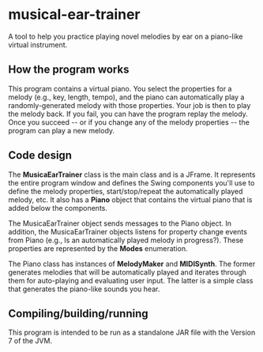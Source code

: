 musical-ear-trainer
===================

A tool to help you practice playing novel melodies by ear on a piano-like virtual instrument.

## How the program works

This program contains a virtual piano. You select the properties for a melody (e.g., key, length, tempo), and the piano can automatically play a randomly-generated melody with those properties. Your job is then to play the melody back. If you fail, you can have the program replay the melody. Once you succeed -- or if you change any of the melody properties -- the program can play a new melody.

## Code design

The **MusicaEarTrainer** class is the main class and is a JFrame. It represents the entire program window and defines the Swing components you'll use to define the melody properties, start/stop/repeat the automatically played melody, etc. It also has a **Piano** object that contains the virtual piano that is added below the components.

The MusicaEarTrainer object sends messages to the Piano object. In addition, the MusicaEarTrainer objects listens for property change events from Piano (e.g., Is an automatically played melody in progress?). These properties are represented by the **Modes** enumeration.

The Piano class has instances of **MelodyMaker** and **MIDISynth**. The former generates melodies that will be automatically played and iterates through them for auto-playing and evaluating user input. The latter is a simple class that generates the piano-like sounds you hear.

## Compiling/building/running

This program is intended to be run as a standalone JAR file with the Version 7 of the JVM.
